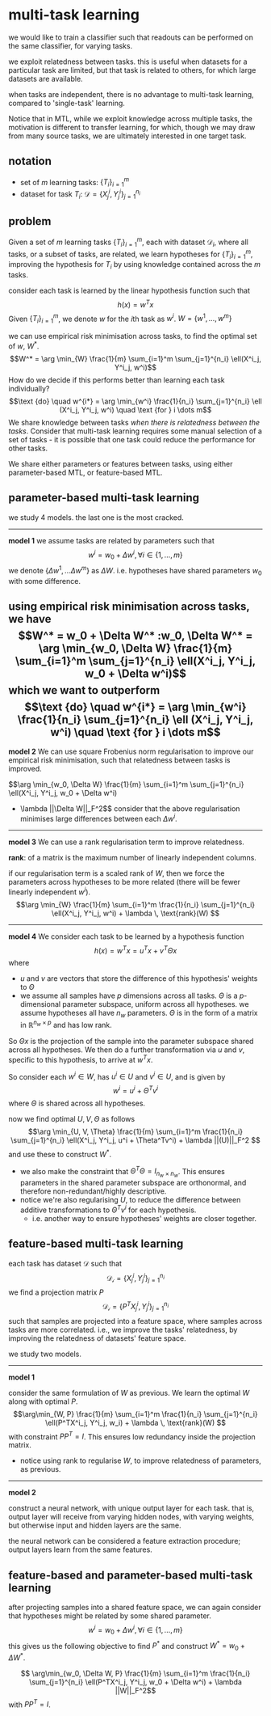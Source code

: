 # multi-task learning

we would like to train a classifier such that readouts can be performed on the same classifier, for varying tasks.

we exploit relatedness between tasks. this is useful when datasets for a particular task are limited, but that task is related to others, for which large datasets are available.

when tasks are independent, there is no advantage to multi-task learning, compared to 'single-task' learning.

Notice that in MTL, while we exploit knowledge across multiple tasks, the motivation is different to transfer learning, for which, though we may draw from many source tasks, we are ultimately interested in one target task.

## notation

- set of $m$ learning tasks: $\{ T_i \}_{i=1}^m$
- dataset for task $T_i$: $\mathcal{D} = \{X_j^i, Y_j^i\}_{j=1}^{n_i}$

## problem

Given a set of $m$ learning tasks $\{ T_i \}_{i=1}^m$, each with dataset $\mathcal{D}_i$, where all tasks, or a subset of tasks, are related, we learn hypotheses for $\{ T_i \}_{i=1}^m$, improving the hypothesis for $T_i$ by using knowledge contained across the $m$ tasks.

consider each task is learned by the linear hypothesis function such that 
$$ h(x) = w^Tx $$
Given $\{ T_i \}_{i=1}^m$, we denote $w$ for the $i$th task as $w^i$. $W = \{ w^1, \dots, w^m \}$ 

we can use empirical risk minimisation across tasks, to find the optimal set of $w$, $W^*$.
$$W^* = \arg \min_{W} \frac{1}{m} \sum_{i=1}^m 
\sum_{j=1}^{n_i} \ell(X^i_j, Y^i_j, w^i)$$
How do we decide if this performs better than learning each task individually?
$$\text {do} \quad w^{i*} = \arg \min_{w^i}
\frac{1}{n_i} \sum_{j=1}^{n_i} \ell (X^i_j, Y^i_j, w^i)
\quad \text {for } i \dots m$$
We share knowledge between tasks *when there is relatedness between the tasks*. Consider that multi-task learning requires some manual selection of a set of tasks - it is possible that one task could reduce the performance for other tasks.

We share either parameters or features between tasks, using either parameter-based MTL, or feature-based MTL.

## parameter-based multi-task learning

we study 4 models. the last one is the most cracked.

----
**model 1**
we assume tasks are related by parameters such that
$$w^i = w_0 + \Delta w^i, \forall i \in\{1, \dots, m\}$$
we denote $\{\Delta w^1, \dots \Delta w^m \}$ as $\Delta W$. i.e. hypotheses have shared parameters $w_0$ with some difference.

using empirical risk minimisation across tasks, we have
$$W^* = w_0 + \Delta W^* :w_0, \Delta W^* = \arg \min_{w_0, \Delta W} \frac{1}{m} \sum_{i=1}^m 
\sum_{j=1}^{n_i} \ell(X^i_j, Y^i_j, w_0 + \Delta w^i)$$
which we want to outperform
$$\text {do} \quad w^{i*} = \arg \min_{w^i}
\frac{1}{n_i} \sum_{j=1}^{n_i} \ell (X^i_j, Y^i_j, w^i)
\quad \text {for } i \dots m$$
---
**model 2**
We can use square Frobenius norm regularisation to improve our empirical risk minimisation, such that relatedness between tasks is improved.

$$\arg \min_{w_0, \Delta W} \frac{1}{m} \sum_{i=1}^m 
\sum_{j=1}^{n_i} \ell(X^i_j, Y^i_j, w_0 + \Delta w^i)
+ \lambda ||\Delta W||_F^2$$
consider that the above regularisation minimises large differences between each $\Delta w^i$.

---
**model 3**
We can use a rank regularisation term to improve relatedness.

**rank**: of a matrix is the maximum number of linearly independent columns.

if our regularisation term is a scaled rank of $W$, then we force the parameters across hypotheses to be more related (there will be fewer linearly independent $w^i$).
$$\arg \min_{W} \frac{1}{m} \sum_{i=1}^m \frac{1}{n_i}
\sum_{j=1}^{n_i} \ell(X^i_j, Y^i_j, w^i) + \lambda \, \text{rank}(W) $$

---
**model 4**
We consider each task to be learned by a hypothesis function 
$$h(x) = w^Tx = u^Tx + v^T \Theta x $$
where 
- $u$ and $v$ are vectors that store the difference of this hypothesis' weights to $\Theta$
- we assume all samples have $p$ dimensions across all tasks. $\Theta$ is a $p$-dimensional parameter subspace, uniform across all hypotheses. we assume hypotheses all have $n_w$ parameters. $\Theta$ is in the form of a matrix in $\mathbb{R}^{n_w \times p}$ and has low rank.

So $\Theta x$ is the projection of the sample into the parameter subspace shared across all hypotheses. We then do a further transformation via $u$ and $v$, specific to this hypothesis, to arrive at $w^Tx$.

So consider each $w^i \in W$, has $u^i \in U$ and $v^i \in U$, and is given by
$$w^i = u^i + \Theta^T v^i $$
where $\Theta$ is shared across all hypotheses.

now we find optimal $U, V, \Theta$ as follows
$$\arg \min_{U, V, \Theta} \frac{1}{m} \sum_{i=1}^m \frac{1}{n_i}
\sum_{j=1}^{n_i} \ell(X^i_j, Y^i_j, u^i + \Theta^Tv^i) + \lambda
||(U)||_F^2 $$
and use these to construct $W^*$. 
- we also make the constraint that $\Theta^T \Theta = I_{n_w \times n_w}$. This ensures parameters in the shared parameter subspace are orthonormal, and therefore non-redundant/highly descriptive.
- notice we're also regularising $U$, to reduce the difference between additive transformations to $\Theta^Tv^i$ for each hypothesis.
	- i.e. another way to ensure hypotheses' weights are closer together.

## feature-based multi-task learning

each task has dataset $\mathcal{D}$ such that
$$\mathcal{D_i} = \{X_j^i, Y_j^i\}_{j=1}^{n_i} $$
we find a projection matrix $P$
$$\mathcal{D_i} = \{P^TX_j^i, Y_j^i\}_{j=1}^{n_i} $$
such that samples are projected into a feature space, where samples across tasks are more correlated.
i.e., we improve the tasks' relatedness, by improving the relatedness of datasets' feature space.

we study two models.

---
**model 1**

consider the same formulation of $W$ as previous. We learn the optimal $W$ along with optimal $P$.
$$\arg\min_{W, P} \frac{1}{m} \sum_{i=1}^m \frac{1}{n_i}
\sum_{j=1}^{n_i} \ell(P^TX^i_j, Y^i_j, w_i) + \lambda \,
\text{rank}(W) $$
with constraint $PP^T = I$. This ensures low redundancy inside the projection matrix.
- notice using rank to regularise $W$, to improve relatedness of parameters, as previous.

---
**model 2**

construct a neural network, with unique output layer for each task. that is, output layer will receive from varying hidden nodes, with varying weights, but otherwise input and hidden layers are the same.

the neural network can be considered a feature extraction procedure; output layers learn from the same features.

## feature-based and parameter-based multi-task learning

after projecting samples into a shared feature space, we can again consider that hypotheses might be related by some shared parameter.
$$w^i = w_0 + \Delta w^i, \forall i \in\{1, \dots, m\}$$
this gives us the following objective to find $P^*$ and construct $W^* = w_0 + \Delta W^*$.

$$
\arg\min_{w_0, \Delta W, P} \frac{1}{m} \sum_{i=1}^m \frac{1}{n_i}
\sum_{j=1}^{n_i} \ell(P^TX^i_j, Y^i_j, w_0 + \Delta w^i) +
\lambda ||W||_F^2$$
with $PP^T = I$.

